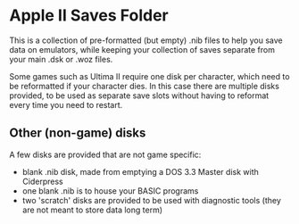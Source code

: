 # Apple II Saves Folder

This is a collection of pre-formatted (but empty) .nib files to help you save data on emulators,
while keeping your collection of saves separate from your main .dsk or .woz files.

Some games such as Ultima II require one disk per character, which need to be reformatted if your character dies.
In this case there are multiple disks provided, to be used as separate save slots without having to reformat every time you need to restart.

## Other (non-game) disks

A few disks are provided that are not game specific:

* blank .nib disk, made from emptying a DOS 3.3 Master disk with Ciderpress
* one blank .nib is to house your BASIC programs
* two 'scratch' disks are provided to be used with diagnostic tools (they are not meant to store data long term) 
